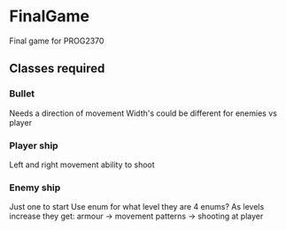 # FinalGame
Final game for PROG2370

## Classes required

### Bullet
  Needs a direction of movement
  Width's could be different for enemies vs player

### Player ship
  Left and right movement
  ability to shoot
  
### Enemy ship
  Just one to start 
  Use enum for what level they are
    4 enums?
  As levels increase they get:
    armour -> movement patterns -> shooting at player
  
  
